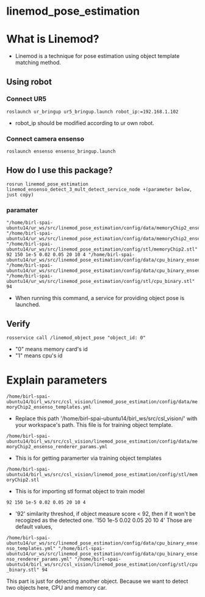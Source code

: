 linemod_pose_estimation
=========

# What is Linemod?
* Linemod is a technique for pose estimation using object template matching method. 

## Using robot 
### Connect UR5 
```roslaunch ur_bringup ur5_bringup.launch robot_ip:=192.168.1.102```

* robot_ip should be modified according to ur own robot.

### Connect camera ensenso
```roslaunch ensenso ensenso_bringup.launch```


## How do I use this package?

`rosrun linemod_pose_estimation linemod_ensenso_detect_3_mult_detect_service_node +(parameter below, just copy)`

### paramater

 ```
 "/home/birl-spai-ubuntu14/ur_ws/src/linemod_pose_estimation/config/data/memoryChip2_ensenso_templates.yml" "/home/birl-spai-ubuntu14/ur_ws/src/linemod_pose_estimation/config/data/memoryChip2_ensenso_renderer_params.yml" "/home/birl-spai-ubuntu14/ur_ws/src/linemod_pose_estimation/config/stl/memoryChip2.stl" 92 150 1e-5 0.02 0.05 20 10 4 "/home/birl-spai-ubuntu14/ur_ws/src/linemod_pose_estimation/config/data/cpu_binary_ensenso_templates.yml" "/home/birl-spai-ubuntu14/ur_ws/src/linemod_pose_estimation/config/data/cpu_binary_ensenso_renderer_params.yml" "/home/birl-spai-ubuntu14/ur_ws/src/linemod_pose_estimation/config/stl/cpu_binary.stl" 94 
```

* When running this command, a service for providing object pose is launched. 

## Verify 
`rosservice call /linemod_object_pose "object_id: 0"`  

* "0" means memory card's id  
* "1" means cpu's id

# Explain parameters 

`/home/birl-spai-ubuntu14/birl_ws/src/csl_vision/linemod_pose_estimation/config/data/memoryChip2_ensenso_templates.yml `
 
* Replace this path '/home/birl-spai-ubuntu14/birl_ws/src/csl_vision/' with your workspace's path. This file is for training object template.

`/home/birl-spai-ubuntu14/birl_ws/src/csl_vision/linemod_pose_estimation/config/data/memoryChip2_ensenso_renderer_params.yml`

* This is for getting paramerter via training object templates

`/home/birl-spai-ubuntu14/birl_ws/src/csl_vision/linemod_pose_estimation/config/stl/memoryChip2.stl  `

* This is for importing stl format object to train model

`92 150 1e-5 0.02 0.05 20 10 4   `

* '92' similarity threshod, if object measure score < 92, then if it won't be recogized as the detected one.
'150 1e-5 0.02 0.05 20 10 4' Those are default values, 

```/home/birl-spai-ubuntu14/ur_ws/src/linemod_pose_estimation/config/data/cpu_binary_ensenso_templates.yml" "/home/birl-spai-ubuntu14/ur_ws/src/linemod_pose_estimation/config/data/cpu_binary_ensenso_renderer_params.yml" "/home/birl-spai-ubuntu14/birl_ws/src/csl_vision/linemod_pose_estimation/config/stl/cpu_binary.stl" 94```

This part is just for detecting another object. Because we want to detect two objects here, CPU and memory car.





